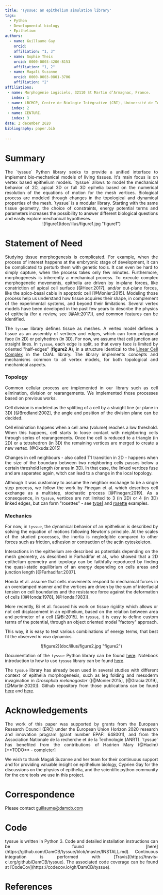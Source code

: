 ```yaml
---
title: 'Tyssue: an epithelium simulation library'
tags:
  - Python
  - Developmental biology
  - Epithelium
authors:
  - name: Guillaume Gay
    orcid:
    affiliation: "1, 3"
  - name: Sophie Theis
    orcid: 0000-0003-4206-8153
    affiliation: "1, 2"
  - name: Magali Suzanne
    orcid: 0000-0003-0801-3706
    affiliation: "2"
affiliations:
 - name: Morphogénie Logiciels, 32110 St Martin d’Armagnac, France.
   index: 1
 - name: LBCMCP, Centre de Biologie Intégrative (CBI), Université de Toulouse, CNRS, UPS, Toulouse 31062, France.
   index: 2
 - name: CENTURI.
   index: 3
date: 2 december 2020
bibliography: paper.bib

---
```

# Summary
<div align="justify">
The `tyssue` Python library seeks to provide a unified interface to implement bio-mechanical models of living tissues. It's main focus is on vertex based epithelium models. `tyssue` allows to model the mechanical behavior of 2D, apical 3D or full 3D epihelia based on the numerical resolution of the equations of motion for the mesh vertices. Biological process are modeled through changes in the topological and dynamical properties of the mesh. `tyssue` is a modular library. Starting with the same tissue geometry, the choice of constraints, energy potential terms and parameters increases the possibility to answer different biological questions and easily explore mechanical hypotheses.
</div>


<center>
![figure1](doc/illus/figure1.jpg  "figure1")
</center>


# Statement of Need
<div align="justify">

Studying tissue morphogenesis is complicated. For example, when the process of interest happens at the embryonic stage of development, it can be complicated to perturb them with genetic tools. It can even be hard to simply capture, when the process takes only few minutes. Furthermore, morphogenesis is inherently a mechanical process. To execute complex morphogenetic movements, epithelia are driven by in-plane forces, like constriction of apical cell surface [@Heer:2017], and/or out-plane forces, like the apico-basal cable in apoptotic cell [@Monier:2015]. Modeling those process help us understand how tissue acquires their shape, in complement of the experimental systems, and beyond their limitations. Several vertex models have been developed in the past few years to describe the physics of epithelia (for a review, see [@Alt:2017]), and common features can be identified.

The `tyssue` library defines tissue as meshes. A vertex model defines a tissue as an assembly of vertices and edges, which can form polygonal face (in 2D) or polyhedron (in 3D). For now, we assume that cell junction are straight lines. In `tyssue`, each edge is split, so that every face is limited by oriented "half-edges" (**figure2 A**), in a structure identical to the [Linear Cell Complex](https://doc.cgal.org/latest/Linear_cell_complex/index.html) in the CGAL library. The library implements concepts and mechanisms common to all vertex models, for both topological and mechanical aspects.

### Topology

Common cellular process are implemented in our library such as cell elimination, division or rearangements. We implemented those processes based on previous works.

Cell division is modeled as the splitting of a cell by a straight line (or plane in 3D) [@Brodland:2002], the angle and position of the division plane can be decided.

Cell elimination happens when a cell area (volume) reaches a low threshold. When this happens, cell starts to loose contact with neighboring cells through series of rearangements. Once the cell is reduced to a triangle (in 2D) or a tetrahedron (in 3D) the remaining vertices are merged to create a new vertex. [@Okuda:2015]

Changes in cell neighbours - also called T1 transition in 2D - happens when the size of the boundary between two neighboring cells passes below a certain threshold length (or area in 3D). In that case, the linked vertices fuse and are separated again, witch can lead to a change in the local topology.

Although it was customary to assume the neighbor exchange to be a single step process, we follow the work by Finegan et al. which describes cell exchange as a multistep, stochastic process [@Finegan:2019]. As a consequence, in `tyssue`, vertices are not limited to 3 (in 2D) or 4 (in 3D) linked edges, but can form "rosettes" - see [type1](https://github.com/DamCB/tyssue-demo/blob/master/06-Type_1_transition.ipynb) and [rosette](https://github.com/DamCB/tyssue-demo/blob/master/08-Rosettes.ipynb) examples.



### Mechanics

For now, in `tyssue`, the dynamical behavior of an epithelium is described by solving the equation of motions following Newton's principle. At the scales of the studied processes, the inertia is negledgible compared to other forces such as friction, adhesion or contraction of the actin cytoskeleton.

Interactions in the epithelium are described as potentials depending on the mesh geometry, as described in Farhadifar et al., who showed that a 2D epithelium geometry and topology can be faithfully repoduced by finding the quasi-static equilibrium of an energy depending on cells areas and junction length [@Farhadifar:2007].

Honda et al. assume that cells movements respond to mechanical forces in an overdamped manner and the vertices are driven by the sum of interfacial tension on cell boundaries and the resistance force against the deformation of cells ([@Honda:1978], [@Honda:1983]).

More recently, Bi et al. focused his work on tissue rigidity which allows or not cell displacement in an epithelium, based on the relation between area and perimeter of a cell [@Bi:2015]. In `tyssue`, it is easy to define custom terms of the potential, through an object oriented model "factory" approach.

This way, it is easy to test various combinations of energy terms, that best fit the observed _in vivo_ dynamics.

<center>
![figure2](doc/illus/figure2.jpg  "figure2")
</center>

Documentation of the `tyssue` Python library can be found [here](https://tyssue.readthedocs.io/en/latest/). Notebook introduction to how to use `tyssue` library can be found [here](https://github.com/DamCB/tyssue-demo).

The `tyssue` library has already been used in several studies with different context of epithelia morphogenesis, such as leg folding and mesoderm invagination in *Drosophila melanogaster* ([@Monier:2015], [@Gracia:2019], [@Martin:2020]). Github repository from those publications can be found [here](https://github.com/glyg/leg-joint) and [here](https://github.com/suzannelab/invagination).

</div>

# Acknowledgements
<div align="justify">
The work of this paper was supported by grants from the European Research Council (ERC) under the European Union Horizon 2020 research and innovation program (grant number EPAF: 648001), and from the Association Nationale de la recherche et de la Technologie (ANRT). `tyssue` has benefited from the contributions of Hadrien Mary (@Hadim) [**TODO** - completer]

We wish to thank Magali Suzanne and her team for their continuous support and for providing valuable insight on epithelium biology, Cyprien Gay for the discussions on the physics of epithelia, and the scientific python community for the core tools we use in this project.
</div>

# Correspondence
Please contact guillaume@damcb.com

# Code
<div align="justify">
tyssue is written in Python 3. Code and detailed installation instructions can be found [here](https://github.com/DamCB/tyssue/blob/master/INSTALL.md). Continuous integration is performed with [Travis](https://travis-ci.org/github/DamCB/tyssue). The associated code coverage can be found at [CodeCov](https://codecov.io/gh/DamCB/tyssue).
</div>

# References
